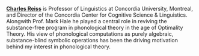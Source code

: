[**Charles Reiss**](https://explore.concordia.ca/charles-reiss) is Professor of Linguistics at Concordia University, Montreal, and Director of the Concordia Center for Cognitive Science & Linguistics. Alongwith Prof. Mark Hale he played a central role in reviving the substance-free program in phonological theory in the age of Optimality Theory. His view of phonological computations as purely algebraic, substance-blind symbolic operations has been the driving motivation behind my interest in phonological theory.
